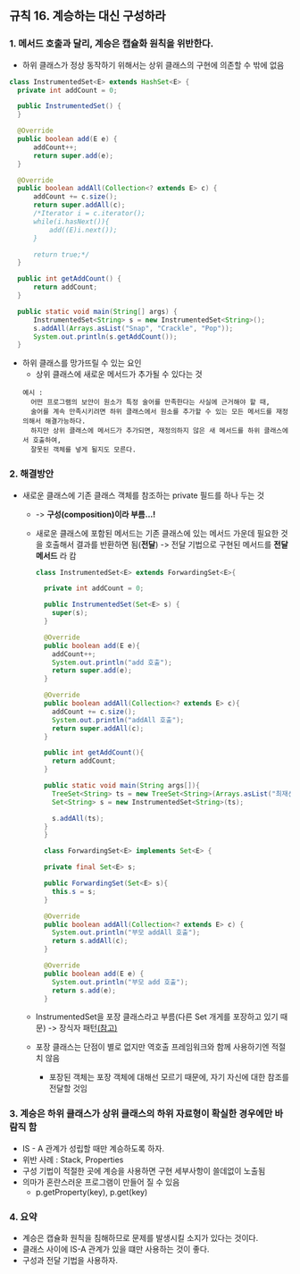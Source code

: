 ## 규칙 16. 계승하는 대신 구성하라
### 1. 메서드 호출과 달리, 계승은 캡슐화 원칙을 위반한다.
  - 하위 클래스가 정상 동작하기 위해서는 상위 클래스의 구현에 의존할 수 밖에 없음
  ``` JAVA
  class InstrumentedSet<E> extends HashSet<E> {
  	private int addCount = 0;

  	public InstrumentedSet() {
  	}

  	@Override
  	public boolean add(E e) {
  		addCount++;
  		return super.add(e);
  	}

  	@Override
  	public boolean addAll(Collection<? extends E> c) {
  		addCount += c.size();
  		return super.addAll(c);
  		/*Iterator i = c.iterator();
  		while(i.hasNext()){
  			add((E)i.next());
  		}

  		return true;*/
  	}

  	public int getAddCount() {
  		return addCount;
  	}

  	public static void main(String[] args) {
  		InstrumentedSet<String> s = new InstrumentedSet<String>();
  		s.addAll(Arrays.asList("Snap", "Crackle", "Pop"));
  		System.out.println(s.getAddCount());
  	}
  ```
  - 하위 클래스를 망가뜨릴 수 있는 요인
    - 상위 클래스에 새로운 메서드가 추가될 수 있다는 것
    ```
    예시 :
      어떤 프로그램의 보안이 원소가 특정 술어를 만족한다는 사실에 근거해야 할 때,
      술어를 계속 만족시키려면 하위 클래스에서 원소를 추가할 수 있는 모든 메서드를 재정의해서 해결가능하다.
      하지만 상위 클래스에 메서드가 추가되면, 재정의하지 않은 새 메서드를 하위 클래스에서 호출하여, 
      잘못된 객체를 넣게 될지도 모른다.
    ```
    
 ### 2. 해결방안
  - 새로운 클래스에 기존 클래스 객체를 참조하는 private 필드를 하나 두는 것
    - -> __구성(composition)이라 부름...!__
    - 새로운 클래스에 포함된 메서드는 기존 클래스에 있는 메서드 가운데 필요한 것을 호출해서 결과를 반환하면 됨(__전달__) -> 전달 기법으로 구현된 메서드를 __전달 메서드__ 라 캄

      ``` JAVA
      class InstrumentedSet<E> extends ForwardingSet<E>{

        private int addCount = 0;

        public InstrumentedSet(Set<E> s) {
          super(s);
        }

        @Override
        public boolean add(E e){
          addCount++;
          System.out.println("add 호출");
          return super.add(e);
        }

        @Override
        public boolean addAll(Collection<? extends E> c){
          addCount += c.size();
          System.out.println("addAll 호출");
          return super.addAll(c);
        }

        public int getAddCount(){
          return addCount;
        }

        public static void main(String args[]){
          TreeSet<String> ts = new TreeSet<String>(Arrays.asList("최재선", "김운지"));
          Set<String> s = new InstrumentedSet<String>(ts);

          s.addAll(ts);
        }
        }

        class ForwardingSet<E> implements Set<E> {

        private final Set<E> s;

        public ForwardingSet(Set<E> s){
          this.s = s;
        }

        @Override
        public boolean addAll(Collection<? extends E> c) {
          System.out.println("부모 addAll 호출");
          return s.addAll(c);
        }

        @Override
        public boolean add(E e) {
          System.out.println("부모 add 호출");
          return s.add(e);
        }
        ```

    - InstrumentedSet을 포장 클래스라고 부름(다른 Set 개게를 포장하고 있기 때문) -> 장식자 패턴[(참고)](http://brobrobro.tistory.com/entry/Effective-JAVA-Item16-Decorator-Pattern)
    - 포장 클래스는 단점이 별로 없지만 역호출 프레임워크와 함께 사용하기엔 적절치 않음
      - 포장된 객체는 포장 객체에 대해선 모르기 때문에, 자기 자신에 대한 참조를 전달할 것임

### 3. 계승은 하위 클래스가 상위 클래스의 하위 자료형이 확실한 경우에만 바람직 함
  - IS - A 관계가 성립할 때만 계승하도록 하자.
  - 위반 사례 : Stack, Properties
  - 구성 기법이 적절한 곳에 계승을 사용하면 구현 세부사항이 쓸데없이 노출됨
  - 의마가 혼란스러운 프로그램이 만들어 질 수 있음
    - p.getProperty(key), p.get(key)

### 4. 요약
  - 계승은 캡슐화 원칙을 침해하므로 문제를 발생시킬 소지가 있다는 것이다.
  - 클래스 사이에 IS-A 관계가 있을 떄만 사용하는 것이 좋다.
  - 구성과 전달 기법을 사용하자.


